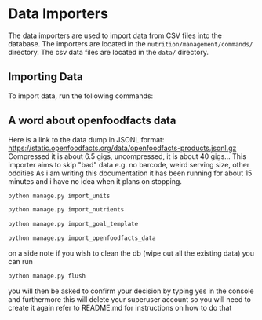 # Data Importers

The data importers are used to import data from CSV files into the database. The importers are located in the `nutrition/management/commands/` directory. The csv data files are located in the `data/` directory.

## Importing Data

To import data, run the following commands:

## A word about openfoodfacts data

Here is a link to the data dump in JSONL format: https://static.openfoodfacts.org/data/openfoodfacts-products.jsonl.gz
Compressed it is about 6.5 gigs, uncompressed, it is about 40 gigs...
This importer aims to skip "bad" data e.g. no barcode, weird serving size, other oddities
As i am writing this documentation it has been running for about 15 minutes and i have no idea when it plans on stopping.


```bash
python manage.py import_units
```
```bash
python manage.py import_nutrients
```
```bash
python manage.py import_goal_template
```
```bash
python manage.py import_openfoodfacts_data
```

on a side note if you wish to clean the db (wipe out all the existing data) you can run

```bash
python manage.py flush
```
you will then be asked to confirm your decision by typing yes in the console and furthermore this will delete your superuser account so you will need to create it again
refer to README.md for instructions on how to do that
